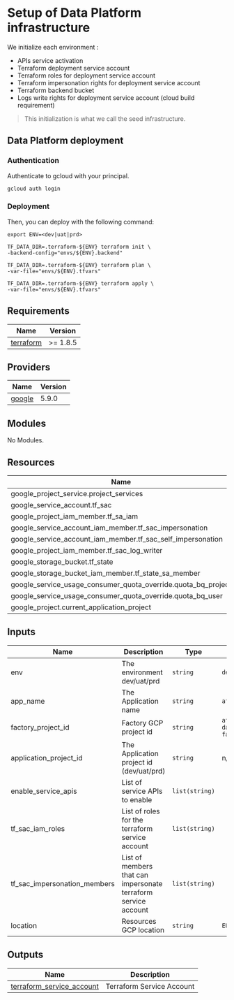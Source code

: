# Setup of Data Platform infrastructure


We initialize each environment :
* APIs service activation
* Terraform deployment service account
* Terraform roles for deployment service account
* Terraform impersonation rights for deployment service account
* Terraform backend bucket
* Logs write rights for deployment service account (cloud build requirement)

> This initialization is what we call the seed infrastructure.

## Data Platform deployment

### Authentication

Authenticate to gcloud with your principal.

```sh
gcloud auth login
```

### Deployment

Then, you can deploy with the following command:

```
export ENV=<dev|uat|prd>

TF_DATA_DIR=.terraform-${ENV} terraform init \
-backend-config="envs/${ENV}.backend"

TF_DATA_DIR=.terraform-${ENV} terraform plan \
-var-file="envs/${ENV}.tfvars"

TF_DATA_DIR=.terraform-${ENV} terraform apply \
-var-file="envs/${ENV}.tfvars"
```

<!-- BEGIN_TF_DOCS -->
## Requirements

| Name | Version |
|------|---------|
| <a name="requirement_terraform"></a> [terraform](#requirement\_terraform) | >= 1.8.5 |

## Providers

| Name | Version |
|------|---------|
| <a name="provider_google"></a> [google](#provider\_google) | 5.9.0 |

## Modules

No Modules.

## Resources

| Name | Type |
|------|------|
| google_project_service.project_services | resource 
| google_service_account.tf_sac | resource 
| google_project_iam_member.tf_sa_iam | resource 
| google_service_account_iam_member.tf_sac_impersonation | resource 
| google_service_account_iam_member.tf_sac_self_impersonation | resource 
| google_project_iam_member.tf_sac_log_writer | resource 
| google_storage_bucket.tf_state | resource 
| google_storage_bucket_iam_member.tf_state_sa_member | resource 
| google_service_usage_consumer_quota_override.quota_bq_project | resource 
| google_service_usage_consumer_quota_override.quota_bq_user | resource
| google_project.current_application_project | data 


## Inputs

| Name | Description | Type | Default | Required |
|------|-------------|------|---------|:--------:|
| env | The environment dev/uat/prd | `string` | `dev` | no
| app_name | The Application name | `string` | `afadpf` | no 
| factory_project_id | Factory GCP project id | `string` | `afa-dataplatform-factory` | no |
| application_project_id | The Application project id (dev/uat/prd) | `string` | n/a | yes |
| enable_service_apis | List of service APIs to enable | `list(string)` |  | no |
| tf_sac_iam_roles | List of roles for the terraform service account | `list(string)` | | no |
| tf_sac_impersonation_members | List of members that can impersonate terraform service account |`list(string)` | | no |
| location | Resources GCP location | `string` | `EU` | no |

## Outputs

| Name | Description |
|------|-------------|
| <a name="terraform_sac"></a> [terraform_service_account](#output\_terraform_service_account) | Terraform Service Account |
<!-- END_TF_DOCS -->